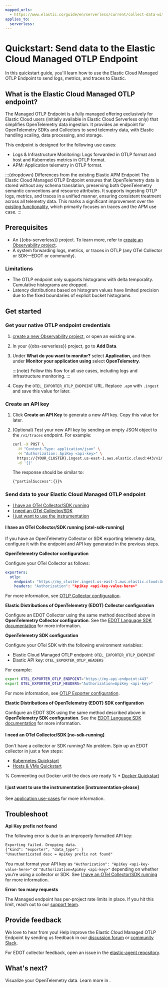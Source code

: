 ```yaml
---
mapped_urls:
  - https://www.elastic.co/guide/en/serverless/current/collect-data-with-native-otlp.html
applies_to:
  serverless:
---
```


# Quickstart: Send data to the Elastic Cloud Managed OTLP Endpoint

In this quickstart guide, you'll learn how to use the Elastic Cloud Managed OTLP Endpoint to send logs, metrics, and traces to Elastic.

## What is the Elastic Cloud Managed OTLP endpoint?

The Managed OTLP Endpoint is a fully managed offering exclusively for Elastic Cloud users (initially available in Elastic Cloud Serverless only) that simplifies OpenTelemetry data ingestion. It provides an endpoint for OpenTelemetry SDKs and Collectors to send telemetry data, with Elastic handling scaling, data processing, and storage.

This endpoint is designed for the following use cases:

* Logs & Infrastructure Monitoring: Logs forwarded in OTLP format and host and Kubernetes metrics in OTLP format.
* APM: Application telemetry in OTLP format.

:::{dropdown} Differences from the existing Elastic APM Endpoint
The Elastic Cloud Managed OTLP Endpoint ensures that OpenTelemetry data is stored without any schema translation, preserving both OpenTelemetry semantic conventions and resource attributes. It supports ingesting OTLP logs, metrics, and traces in a unified manner, ensuring consistent treatment across all telemetry data. This marks a significant improvement over the [existing functionality](/solutions/observability/apps/use-opentelemetry-with-apm.md), which primarily focuses on traces and the APM use case.
:::

## Prerequisites

* An {{obs-serverless}} project. To learn more, refer to [create an Observability project](/solutions/observability/get-started/create-an-observability-project.md).
* A system forwarding logs, metrics, or traces in OTLP (any OTel Collector or SDK—EDOT or community).

### Limitations

* The OTLP endpoint only supports histograms with delta temporality. Cumulative histograms are dropped.
* Latency distributions based on histogram values have limited precision due to the fixed boundaries of explicit bucket histograms.

## Get started

### Get your native OTLP endpoint credentials

1. [create a new Observability project](/solutions/observability/get-started/create-an-observability-project.md), or open an existing one.

1. In your {{obs-serverless}} project, go to **Add Data**.

1. Under **What do you want to monitor?** select **Application**, and then under **Monitor your application using** select **OpenTelemetry**.

    :::{note}
    Follow this flow for all use cases, including logs and infrastructure monitoring.
    :::

1. Copy the `OTEL_EXPORTER_OTLP_ENDPOINT` URL. Replace `.apm` with `.ingest` and save this value for later.

### Create an API key

1. Click **Create an API Key** to generate a new API key. Copy this value for later.
1. (Optional) Test your new API key by sending an empty JSON object to the `/v1/traces` endpoint. For example:

    ```bash
    curl -X POST \
      -H "Content-Type: application/json" \
      -H "Authorization: ApiKey <api-key>" \
      https://{YOUR_CLUSTER}.ingest.us-east-1.aws.elastic.cloud:443/v1/traces \
      -d '{}'
    ```

    The response should be similar to:

    ```txt
    {"partialSuccess":{}}% 
    ```

### Send data to your Elastic Cloud Managed OTLP endpoint

* [I have an OTel Collector/SDK running](#otel-sdk-running)
* [I need an OTel Collector/SDK](#no-sdk-running)
* [I just want to use the instrumentation](#instrumentation-please)

#### I have an OTel Collector/SDK running [otel-sdk-running]

If you have an OpenTelemetry Collector or SDK exporting telemetry data,
configure it with the endpoint and API key generated in the previous steps.

**OpenTelemetry Collector configuration**

Configure your OTel Collector as follows:

```yaml
exporters:
  otlp:
    endpoint: "https://my_cluster.ingest.us-east-1.aws.elastic.cloud:443/v1/traces"
    headers: "Authorization": "ApiKey <api-key-value-here>"
```

For more information, see [OTLP Collector configuration](https://opentelemetry.io/docs/collector/configuration/).

**Elastic Distributions of OpenTelemetry (EDOT) Collector configuration**

Configure an EDOT Collector using the same method described above in **OpenTelemetry Collector configuration**.
See the [EDOT Language SDK documentation](https://elastic.github.io/opentelemetry/edot-collector/index.html) for more information.

**OpenTelemetry SDK configuration**

Configure your OTel SDK with the following environment variables:

* Elastic Cloud Managed OTLP endpoint: `OTEL_EXPORTER_OTLP_ENDPOINT` 
* Elastic API key: `OTEL_EXPORTER_OTLP_HEADERS`

For example:

```bash
export OTEL_EXPORTER_OTLP_ENDPOINT="https://my-api-endpoint:443"
export OTEL_EXPORTER_OTLP_HEADERS="Authorization=ApiKey <api-key>"
```

For more information, see [OTLP Exporter configuration](https://opentelemetry.io/docs/languages/sdk-configuration/otlp-exporter/).

**Elastic Distributions of OpenTelemetry (EDOT) SDK configuration**

Configure an EDOT SDK using the same method described above in **OpenTelemetry SDK configuration**.
See the [EDOT Language SDK documentation](https://elastic.github.io/opentelemetry/edot-sdks/index.html) for more information.

#### I need an OTel Collector/SDK [no-sdk-running]

Don't have a collector or SDK running? No problem. Spin up an EDOT collector in just a few steps:

* [Kubernetes Quickstart](https://elastic.github.io/opentelemetry/quickstart/serverless/k8s.html)
* [Hosts & VMs Quickstart](https://elastic.github.io/opentelemetry/quickstart/serverless/hosts_vms.html)

% Commenting out Docker until the docs are ready
% * [Docker Quickstart](https://elastic.github.io/opentelemetry/quickstart/serverless/docker.html)

#### I just want to use the instrumentation [instrumentation-please]

See [application use-cases](https://elastic.github.io/opentelemetry/use-cases/application/) for more information.

## Troubleshoot

**Api Key prefix not found**

The following error is due to an improperly formatted API key:

```txt
Exporting failed. Dropping data.
{"kind": "exporter", "data_type": }
"Unauthenticated desc = ApiKey prefix not found"
```

You must format your API key as `"Authorization": "ApiKey <api-key-value-here>"` or `"Authorization=ApiKey <api-key>"` depending on whether you're using a collector or SDK. See [I have an OTel Collector/SDK running](#otel-sdk-running) for more information.

**Error: too many requests**

The Managed endpoint has per-project rate limits in place. If you hit this limit, reach out to our [support team](https://support.elastic.co).

## Provide feedback

We love to hear from you!
Help improve the Elastic Cloud Managed OTLP Endpoint by sending us feedback in our [discussion forum](https://discuss.elastic.co/c/apm) or [community Slack](https://elasticstack.slack.com/signup#/domain-signup).

For EDOT collector feedback, open an issue in the [elastic-agent repository](https://github.com/elastic/elastic-agent/issues).

## What's next?

Visualize your OpenTelemetry data. Learn more in [](/solutions/observability/otlp-visualize.md).